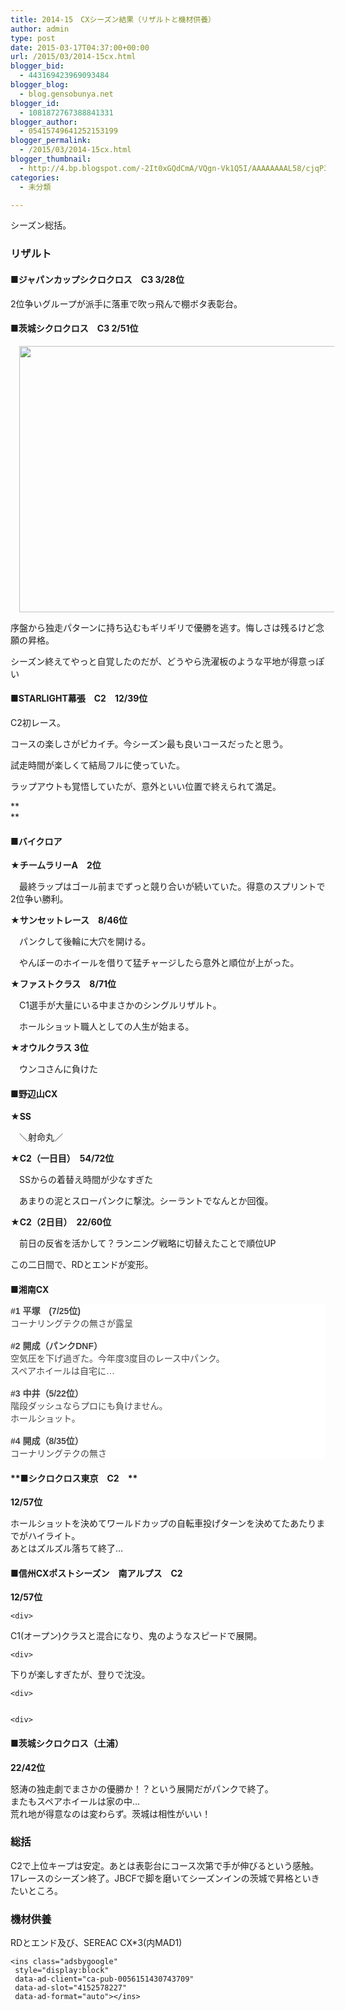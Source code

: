 ```yaml
---
title: 2014-15　CXシーズン結果（リザルトと機材供養）
author: admin
type: post
date: 2015-03-17T04:37:00+00:00
url: /2015/03/2014-15cx.html
blogger_bid:
  - 443169423969093484
blogger_blog:
  - blog.gensobunya.net
blogger_id:
  - 1081872767388841331
blogger_author:
  - 05415749641252153199
blogger_permalink:
  - /2015/03/2014-15cx.html
blogger_thumbnail:
  - http://4.bp.blogspot.com/-2It0xGQdCmA/VQgn-Vk1Q5I/AAAAAAAAL58/cjqP3d11E5g/s1600/10710944_878410528837275_6140464750840464997_n.jpg
categories:
  - 未分類

---
```

シーズン総括。

### リザルト



#### **■ジャパンカップシクロクロス　C3 3/28位**

2位争いグループが派手に落車で吹っ飛んで棚ボタ表彰台。



#### **■茨城シクロクロス　C3 2/51位**

<div class="separator" style="clear: both; text-align: center;">
  <a href="https://blog.gensobunya.net/wp-content/uploads/2015/03/10710944_878410528837275_6140464750840464997_n.jpg" imageanchor="1" style="margin-left: 1em; margin-right: 1em;"><img border="0" height="426" src="https://blog.gensobunya.net/wp-content/uploads/2015/03/10710944_878410528837275_6140464750840464997_n.jpg" width="640" /></a>
</div>

序盤から独走パターンに持ち込むもギリギリで優勝を逃す。悔しさは残るけど念願の昇格。
  
シーズン終えてやっと自覚したのだが、どうやら洗濯板のような平地が得意っぽい

#### **■STARLIGHT幕張　C2　12/39位**

C2初レース。
  
コースの楽しさがピカイチ。今シーズン最も良いコースだったと思う。
  
試走時間が楽しくて結局フルに使っていた。

ラップアウトも覚悟していたが、意外といい位置で終えられて満足。
  
**  
**
  


#### **■バイクロア**

**★チームラリーA　2位**
  
　最終ラップはゴール前までずっと競り合いが続いていた。得意のスプリントで2位争い勝利。

**★サンセットレース　8/46位**
  
　パンクして後輪に大穴を開ける。
  
　やんぼーのホイールを借りて猛チャージしたら意外と順位が上がった。

**★ファストクラス　8/71位**
  
　C1選手が大量にいる中まさかのシングルリザルト。
  
　ホールショット職人としての人生が始まる。

**★オウルクラス 3位**
  
　ウンコさんに負けた



#### **■野辺山CX**

**★SS**
  
　＼射命丸／

**★C2（一日目）　54/72位**
  
　SSからの着替え時間が少なすぎた
  
　あまりの泥とスローパンクに撃沈。シーラントでなんとか回復。

**★C2（2日目）　22/60位**
  
　前日の反省を活かして？ランニング戦略に切替えたことで順位UP

この二日間で、RDとエンドが変形。

####   
**■湘南CX**

<div style="background-color: white; color: #444444; font-family: Arial, Tahoma, Helvetica, FreeSans, sans-serif; margin: 0px; position: relative;">
  <b>#1 平塚　(7/25位)</b><br /> コーナリングテクの無さが露呈
</div>

<div style="background-color: white; color: #444444; font-family: Arial, Tahoma, Helvetica, FreeSans, sans-serif; margin: 0px; position: relative;">
  <br /> <b>#2 開成（パンクDNF）</b><br /> 空気圧を下げ過ぎた。今年度3度目のレース中パンク。
</div>

<div style="background-color: white; color: #444444; font-family: Arial, Tahoma, Helvetica, FreeSans, sans-serif; margin: 0px; position: relative;">
  スペアホイールは自宅に…
</div>

<div style="background-color: white; color: #444444; font-family: Arial, Tahoma, Helvetica, FreeSans, sans-serif; margin: 0px; position: relative;">
  <br /> <b>#3 中井（5/22位）</b><br /> 階段ダッシュならプロにも負けません。
</div>

<div style="background-color: white; color: #444444; font-family: Arial, Tahoma, Helvetica, FreeSans, sans-serif; margin: 0px; position: relative;">
  ホールショット。
</div>

<div style="background-color: white; color: #444444; font-family: Arial, Tahoma, Helvetica, FreeSans, sans-serif; margin: 0px; position: relative;">
  <br /> <b>#4 開成（8/35位）</b><br /> コーナリングテクの無さ
</div>

<div>
</div>

#### **■シクロクロス東京　C2　**

**12/57位**

<div>
  ホールショットを決めてワールドカップの自転車投げターンを決めてたあたりまでがハイライト。
</div>

<div>
  あとはズルズル落ちて終了…
</div>

<div>
</div>

<div>
  <h4>
    <b>■信州CXポストシーズン　南アルプス　C2&nbsp;</b>
  </h4>
  
  <p>
    <b>12/57位</b></div> 
    
    <div>
C1(オープン)クラスと混合になり、鬼のようなスピードで展開。

    
    <div>
下りが楽しすぎたが、登りで沈没。

    
    <div>

    
    <div>
<h4>
  <b>■茨城シクロクロス（土浦）</b>
</h4>

<p>
  <b>22/42位</b></div> 
  
  <div>
    怒涛の独走劇でまさかの優勝か！？という展開だがパンクで終了。
  </div>
  
  <div>
    またもスペアホイールは家の中…
  </div>
  
  <div>
    荒れ地が得意なのは変わらず。茨城は相性がいい！
  </div>
  
  <div>
  </div>
  
  <div>
    <h3>
総括
    </h3>
  </div>
  
  <div>
    C2で上位キープは安定。あとは表彰台にコース次第で手が伸びるという感触。
  </div>
  
  <div>
    17レースのシーズン終了。JBCFで脚を磨いてシーズンインの茨城で昇格といきたいところ。
  </div>
  
  <div>
    <h3>
機材供養
    </h3>
  </div>
  
  <div>
    RDとエンド及び、SEREAC CX*3(内MAD1)
  </div>
  
  <!-- WP QUADS Content Ad Plugin v. 1.6.0 -->
  
  <div class="quads-location quads-ad1" id="quads-ad1" style="float:none;margin:0px;">
    <!-- gensou-cycle_banner2_AdSense3_1x1_as -->
    
    <ins class="adsbygoogle"
     style="display:block"
     data-ad-client="ca-pub-0056151430743709"
     data-ad-slot="4152578227"
     data-ad-format="auto"></ins>
  </div>